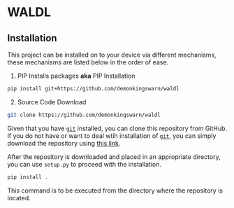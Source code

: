 # WALDL

## Installation

This project can be installed on to your device via different mechanisms, these mechanisms are listed below in the order of ease.

1. PIP Installs packages <b>aka</b> PIP Installation
```sh
pip install git+https://github.com/demonkingswarn/waldl
```

2. Source Code Download
```sh
git clone https://github.com/demonkingswarn/waldl
```

Given that you have [`git`](https://git-scm.com) installed, you can clone this repository from GitHub. If you do not have or want to deal wtih installation of [`git`](https://git-scm.com), you can simply download the repository using <a href="https://github.com/demonkingswarn/waldl/archive/refs/heads/master.zip">this link</a>.

After the repository is downloaded and placed in an appropriate directory, you can use `setup.py` to proceed with the installation.
```sh
pip install .
```
This command is to be executed from the directory where the repository is located.
